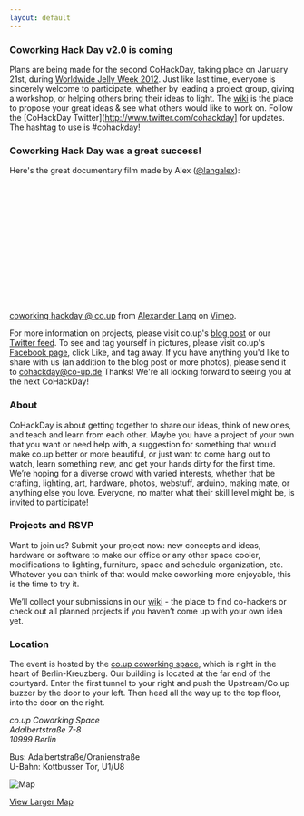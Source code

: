 ```yaml
---
layout: default
---
```


### Coworking Hack Day v2.0 is coming

Plans are being made for the second CoHackDay, taking place on January 21st, during [Worldwide Jelly Week 2012](http://jellyweek.tumblr.com/). Just like last time, everyone is sincerely welcome to participate, whether by leading a project group, giving a workshop, or helping others bring their ideas to light. The [wiki](http://coworkinghackday.wikispaces.com) is the place to propose your great ideas & see what others would like to work on. Follow the [CoHackDay Twitter](http://www.twitter.com/cohackday] for updates. The hashtag to use is #cohackday!


### Coworking Hack Day was a great success!

Here's the great documentary film made by Alex (<a href="http://www.twiter.com/langalex">@langalex</a>):
<object width="400" height="225"><param name="allowfullscreen" value="true" /><param name="allowscriptaccess" value="always" /><param name="movie" value="http://vimeo.com/moogaloop.swf?clip_id=29536600&amp;server=vimeo.com&amp;show_title=0&amp;show_byline=0&amp;show_portrait=0&amp;color=00adef&amp;fullscreen=1&amp;autoplay=0&amp;loop=0" /><embed src="http://vimeo.com/moogaloop.swf?clip_id=29536600&amp;server=vimeo.com&amp;show_title=0&amp;show_byline=0&amp;show_portrait=0&amp;color=00adef&amp;fullscreen=1&amp;autoplay=0&amp;loop=0" type="application/x-shockwave-flash" allowfullscreen="true" allowscriptaccess="always" width="400" height="225"></embed></object><p><a href="http://vimeo.com/29536600">coworking hackday @ co.up</a> from <a href="http://vimeo.com/langalex">Alexander Lang</a> on <a href="http://vimeo.com">Vimeo</a>.</p>

For more information on projects, please visit co.up's [blog post](http://co-up.de/2011/08/30/cohackday-writeup.html) or our [Twitter feed](http://www.twitter.com/cohackday). To see and tag yourself in pictures, please visit co.up's [Facebook page](http://www.facebook.com/co.up.cowoking), click Like, and tag away. If you have anything you'd like to share with us (an addition to the blog post or more photos), please send it to cohackday@co-up.de Thanks!
We're all looking forward to seeing you at the next CoHackDay!

### About

CoHackDay is about getting together to share our ideas, think of new ones, and teach and learn from each other. Maybe you have a project of your own that you want or need help with, a suggestion for something that would make co.up better or more beautiful, or just want to come hang out to watch, learn something new, and get your hands dirty for the first time. We’re hoping for a diverse crowd with varied interests, whether that be crafting, lighting, art, hardware, photos, webstuff, arduino, making mate, or anything else you love. Everyone, no matter what their skill level might be, is invited to participate!

### Projects and RSVP

Want to join us? Submit your project now: new concepts and ideas, hardware or software to make our office or any other space cooler, modifications to lighting, furniture, space and schedule organization, etc. Whatever you can think of that would make coworking more enjoyable, this is the time to try it.

We’ll collect your submissions in our <a href="http://coworkinghackday.wikispaces.com/">wiki</a> - the place to find co-hackers or check out all planned projects if you haven’t come up with your own idea yet.

### Location

<p>The event is hosted by the <a href="http://co-up.de/" title="co.up coworking space">co.up coworking space</a>, which is right in the heart of Berlin-Kreuzberg. Our building is located at the far end of the courtyard. Enter the first tunnel to your right and push the Upstream/Co.up buzzer by the door to your left. Then head all the way up to the top floor, into the door on the right.</p>

<address>
  <p>
    co.up Coworking Space<br />
    Adalbertstraße 7-8<br />
    10999 Berlin
  </p>
</address>

<p>
  Bus: Adalbertstraße/Oranienstraße<br />
  U-Bahn: Kottbusser Tor, U1/U8
</p>

<p>
  <img alt="Map" src="http://maps.google.com/maps/api/staticmap?center=52.500506,13.418744&amp;zoom=16&amp;markers=52.500506,13.418744&amp;size=360x300&amp;sensor=true&amp;key=ABQIAAAAbs4qD32K84SgIB5dec75sBTzTsHHdqOtRvUzkbUtDLLb_O27dBT8DyDzl30mBd6ZUlnl9-nzDbCMaA">
</p>

<p>
  <a href="http://maps.google.com/maps?f=q&amp;source=embed&amp;hl=en&amp;geocode=&amp;q=Adalbertstra%C3%9Fe+8,+10999+Berlin,+Germany&amp;sll=52.523405,13.4114&amp;sspn=0.91245,1.853943&amp;ie=UTF8&amp;hq=&amp;hnear=Adalbertstra%C3%9Fe+8,+Kreuzberg+10999+Berlin,+Germany&amp;ll=52.500797,13.419929&amp;spn=0.004572,0.010836&amp;z=16&amp;iwloc=A">View Larger Map</a>
</p>
